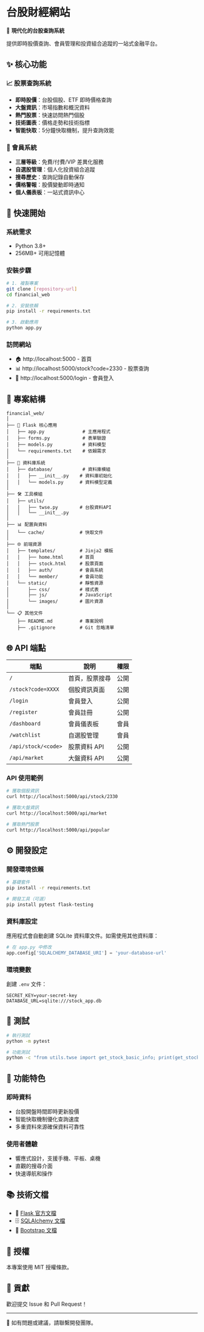 # 台股財經網站

🚀 **現代化的台股查詢系統**

提供即時股價查詢、會員管理和投資組合追蹤的一站式金融平台。

## ✨ 核心功能

### 📈 股票查詢系統
- **即時股價**：台股個股、ETF 即時價格查詢
- **大盤資訊**：市場指數和概況資料
- **熱門股票**：快速訪問熱門個股
- **技術圖表**：價格走勢和技術指標
- **智能快取**：5分鐘快取機制，提升查詢效能

### 👥 會員系統
- **三層等級**：免費/付費/VIP 差異化服務
- **自選股管理**：個人化投資組合追蹤
- **搜尋歷史**：查詢記錄自動保存
- **價格警報**：股價變動即時通知
- **個人儀表板**：一站式資訊中心

## 🚀 快速開始

### 系統需求
- Python 3.8+
- 256MB+ 可用記憶體

### 安裝步驟

```bash
# 1. 複製專案
git clone [repository-url]
cd financial_web

# 2. 安裝依賴
pip install -r requirements.txt

# 3. 啟動應用
python app.py
```

### 訪問網站
- 🏠 http://localhost:5000 - 首頁
- 📊 http://localhost:5000/stock?code=2330 - 股票查詢
- 👤 http://localhost:5000/login - 會員登入

## 📁 專案結構

```
financial_web/
│
├── 📱 Flask 核心應用
│   ├── app.py              # 主應用程式
│   ├── forms.py            # 表單驗證
│   ├── models.py           # 資料模型
│   └── requirements.txt    # 依賴需求
│
├── 💾 資料庫系統
│   ├── database/           # 資料庫模組
│   │   ├── __init__.py    # 資料庫初始化
│   │   └── models.py      # 資料模型定義
│
├── 🛠️ 工具模組
│   ├── utils/
│   │   ├── twse.py        # 台股資料API
│   │   └── __init__.py
│
├── 📊 配置與資料
│   └── cache/             # 快取文件
│
├── 🌐 前端資源
│   ├── templates/         # Jinja2 模板
│   │   ├── home.html      # 首頁
│   │   ├── stock.html     # 股票頁面
│   │   ├── auth/          # 會員系統
│   │   └── member/        # 會員功能
│   └── static/            # 靜態資源
│       ├── css/           # 樣式表
│       ├── js/            # JavaScript
│       └── images/        # 圖片資源
│
└── 📋 其他文件
    ├── README.md          # 專案說明
    ├── .gitignore         # Git 忽略清單
```

## 🌐 API 端點

| 端點 | 說明 | 權限 |
|------|------|------|
| `/` | 首頁，股票搜尋 | 公開 |
| `/stock?code=XXXX` | 個股資訊頁面 | 公開 |
| `/login` | 會員登入 | 公開 |
| `/register` | 會員註冊 | 公開 |
| `/dashboard` | 會員儀表板 | 會員 |
| `/watchlist` | 自選股管理 | 會員 |
| `/api/stock/<code>` | 股票資料 API | 公開 |
| `/api/market` | 大盤資料 API | 公開 |

### API 使用範例

```bash
# 獲取個股資訊
curl http://localhost:5000/api/stock/2330

# 獲取大盤資訊
curl http://localhost:5000/api/market

# 獲取熱門股票
curl http://localhost:5000/api/popular
```

## ⚙️ 開發設定

### 開發環境依賴

```bash
# 基礎套件
pip install -r requirements.txt

# 開發工具（可選）
pip install pytest flask-testing
```

### 資料庫設定

應用程式會自動創建 SQLite 資料庫文件。如需使用其他資料庫：

```python
# 在 app.py 中修改
app.config['SQLALCHEMY_DATABASE_URI'] = 'your-database-url'
```

### 環境變數

創建 `.env` 文件：

```env
SECRET_KEY=your-secret-key
DATABASE_URL=sqlite:///stock_app.db
```

## 🧪 測試

```bash
# 執行測試
python -m pytest

# 功能測試
python -c "from utils.twse import get_stock_basic_info; print(get_stock_basic_info('2330'))"
```

## 📱 功能特色

### 即時資料
- 台股開盤時間即時更新股價
- 智能快取機制優化查詢速度
- 多重資料來源確保資料可靠性

### 使用者體驗
- 響應式設計，支援手機、平板、桌機
- 直觀的搜尋介面
- 快速導航和操作

## 📚 技術文檔

- 📖 [Flask 官方文檔](https://flask.palletsprojects.com/)
- 🗄️ [SQLAlchemy 文檔](https://sqlalchemy.org/)
- 🎨 [Bootstrap 文檔](https://getbootstrap.com/)

## 📄 授權

本專案使用 MIT 授權條款。

## 🤝 貢獻

歡迎提交 Issue 和 Pull Request！

---

📧 如有問題或建議，請聯繫開發團隊。